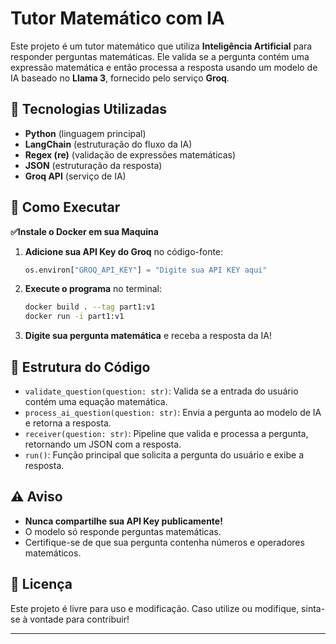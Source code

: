 # Tutor Matemático com IA

Este projeto é um tutor matemático que utiliza **Inteligência Artificial** para responder perguntas matemáticas. Ele valida se a pergunta contém uma expressão matemática e então processa a resposta usando um modelo de IA baseado no **Llama 3**, fornecido pelo serviço **Groq**.

## 📌 Tecnologias Utilizadas

- **Python** (linguagem principal)
- **LangChain** (estruturação do fluxo da IA)
- **Regex (re)** (validação de expressões matemáticas)
- **JSON** (estruturação da resposta)
- **Groq API** (serviço de IA)

## 🚀 Como Executar

**✅Instale o Docker em sua Maquina**

1. **Adicione sua API Key do Groq** no código-fonte:
   ```python
   os.environ["GROQ_API_KEY"] = "Digite sua API KEY aqui"
   ```

2. **Execute o programa** no terminal:
   ```sh
   docker build . --tag part1:v1
   docker run -i part1:v1  
   ```

3. **Digite sua pergunta matemática** e receba a resposta da IA!

## 🔧 Estrutura do Código

- `validate_question(question: str)`: Valida se a entrada do usuário contém uma equação matemática.
- `process_ai_question(question: str)`: Envia a pergunta ao modelo de IA e retorna a resposta.
- `receiver(question: str)`: Pipeline que valida e processa a pergunta, retornando um JSON com a resposta.
- `run()`: Função principal que solicita a pergunta do usuário e exibe a resposta.

## ⚠️ Aviso

- **Nunca compartilhe sua API Key publicamente!**
- O modelo só responde perguntas matemáticas.
- Certifique-se de que sua pergunta contenha números e operadores matemáticos.

## 📄 Licença

Este projeto é livre para uso e modificação. Caso utilize ou modifique, sinta-se à vontade para contribuir!

---
